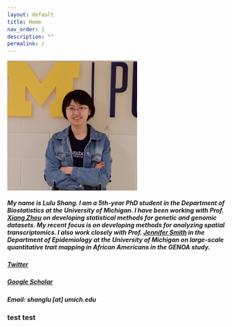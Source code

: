 ```yaml
---
layout: default
title: Home
nav_order: 1
description: ""
permalink: /
---
```



<img align="top" src="/images/IMG_8019.jpeg" alt="photo" width="300"/> 



##### My name is Lulu Shang. I am a 5th-year PhD student in the Department of Biostatistics at the University of Michigan. I have been working with Prof. [Xiang Zhou](http://xzlab.org) on developing statistical methods for genetic and genomic datasets. My recent focus is on developing methods for analyzing spatial transcriptomics. I also work closely with Prof. [Jennifer Smith](https://sph.umich.edu/faculty-profiles/smith-jennifer.html) in the Department of Epidemiology at the University of Michigan on large-scale quantitative trait mapping in African Americans in the GENOA study.

##### [Twitter](https://twitter.com/shang_lulu)
##### [Google Scholar](https://scholar.google.com/citations?user=tkt5ZOYAAAAJ&hl=en&authuser=1&oi=ao)
##### Email: shanglu [at] umich.edu




### test test

